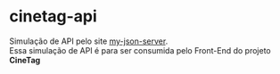 # cinetag-api

Simulação de API pelo site [my-json-server](https://my-json-server.typicode.com).   
Essa simulação de API é para ser consumida pelo Front-End do projeto **CineTag**
 
